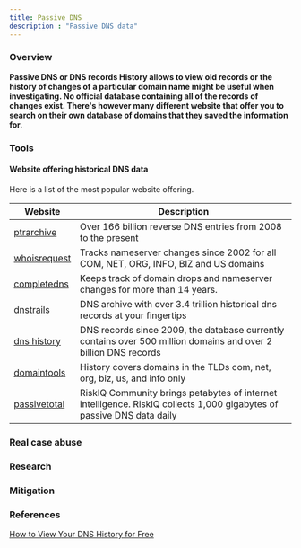 ```yaml
---
title: Passive DNS
description : "Passive DNS data"
---
```


### Overview <a id="chapter-1"></a>

**Passive DNS or DNS records History allows to view old records or the history of changes of a particular domain name might be useful when investigating. No official database containing all of the records of changes exist. There's however many different website that offer you to search on their own database of domains that they saved the information for.**

### Tools <a id="chapter-3"></a>
#### Website offering historical DNS data
Here is a list of the most popular website offering.

| Website | Description |
| ------ | ----------- |
| [ptrarchive](http://ptrarchive.com/)   | Over 166 billion reverse DNS entries from 2008 to the present |
| [whoisrequest](http://whoisrequest.com/) | Tracks nameserver changes since 2002 for all COM, NET, ORG, INFO, BIZ and US domains |
| [completedns](https://completedns.com/dns-history/)    | Keeps track of domain drops and nameserver changes for more than 14 years.  |
| [dnstrails](http://dnstrails.com/)    | DNS archive with over 3.4 trillion historical dns records at your fingertips |
| [dns history](http://dnshistory.org/)    |  DNS records since 2009, the database currently contains over 500 million domains and over 2 billion DNS records |
| [domaintools](http://www.domaintools.com/research/hosting-history/)    |History covers domains in the TLDs com, net, org, biz, us, and info only |
| [passivetotal](https:/passivetotal.org/)    | RiskIQ Community brings petabytes of internet intelligence. RiskIQ collects 1,000 gigabytes of passive DNS data daily |


### Real case abuse<a id="chapter-2"></a>


### Research <a id="chapter-4"></a>

### Mitigation <a id="chapter-5"></a>

### References <a id="chapter-6"></a>
[How to View Your DNS History for Free](https://woorkup.com/view-dns-history-free/)